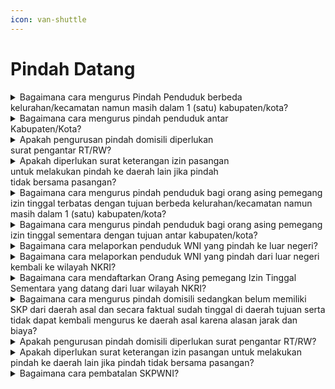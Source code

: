 ```yaml
---
icon: van-shuttle
---
```


# Pindah Datang

<details>

<summary>Bagaimana cara mengurus Pindah Penduduk berbeda kelurahan/kecamatan namun masih dalam 1 (satu) kabupaten/kota?</summary>

Berdasarkan ketentutan Pasal 25 ayat (3)&#x20;Peraturan Presiden 96 Tahun 2018 bahwa syarat\
pengurusan pindah penduduk adalah Fotokopi Kartu&#x20;Keluarga, dengan tata caranya sebagai berikut:

**a.** WNI mengisi Formulir Pendaftaran Perpindahan&#x20;Penduduk (F-1.03);\
**b.** WNI melampirkan fotokopi KK;\
**c.** Dalam hal penduduk menumpang KK, menyewa&#x20;rumah, kontrak dan kost perlu menyerahkan surat&#x20;pernyataan tidak keberatan dari pemilik rumah;\
**d.** Apabila Kepala Keluarga dan seluruh anggota&#x20;keluarga pindah, maka Disdukcapil\
Kabupaten/Kota menerbitkan KK dengan nomor&#x20;KK tetap;\
**e.** Dalam hal Kepala Keluarga tidak pindah, maka&#x20;Disdukcapil Kabupaten/Kota menerbitkan KK&#x20;dengan nomor KK tetap;\
**f.** Dalam hal Kepala Keluarga pindah namun&#x20;anggota keluarga tidak pindah, maka Disdukcapil&#x20;menerbitkan KK dengan nomor KK baru;\
**g.** Dalam hal anggota keluarga yang tidak pindah&#x20;dan tidak memenuhi syarat menjadi Kepala\
Keluarga maka ditumpangkan ke Kartu Keluarga&#x20;lainnya dan diterbitkan Kartu Keluarga karena&#x20;menumpang;\
**h.** Disdukcapil menarik KTP-el dan/atau KIA bagi&#x20;penduduk yang pindah dan mengganti KTP-el&#x20;dan/atau KIA dengan alamat baru;&#x20;33\
**i.** Disdukcapil memusnahkan KTP-el dan/atau KIA&#x20;alamat lama; dan\
**j.** Disdukcapil menerbitkan KK bagi penduduk yang&#x20;pindah dengan alamat baru.

Catatan:\
a. Tidak perlu diterbitkan SKPWNI;

b. Untuk pelayanan online/daring, persyaratan yang&#x20;discan/difoto untuk diunggah harus aslinya.

**Sumber rujukan:**

* Pasal 25 ayat (3) Peraturan Presiden Nomor 96  &#x20;Tahun 2018 tentang Persyaratan dan Tata Cara  &#x20;Pendaftaran Penduduk dan Pencatatan Sipil. ([link](https://peraturan.go.id/id/perpres-no-96-tahun-2018))
* Peraturan Menteri Dalam Negeri Nomor 109 Tahun  &#x20;2019 tentang Formulir dan Buku Yang Digunakan  &#x20;Dalam Administrasi Kependudukan. ([link](https://peraturan.go.id/id/permendagri-no-109-tahun-2019))
* Surat Edaran Dirjen Dukcapil Nomor  &#x20;470/13287/Dukcapil Tanggal 28 September 2021  &#x20;Tentang Jenis Layanan, Persyaratan dan  &#x20;Penjelasan Pendaftaran Penduduk dan Pencatatan.

{% hint style="success" %}
Dibuat:  23 Juni 2025 10:00 WIB | Perubahan terakhir: 23 Juni 2025 10:00 WIB
{% endhint %}

</details>



<details>

<summary>Bagaimana cara mengurus pindah penduduk antar<br>Kabupaten/Kota?</summary>

Berdasarkan ketentutan Pasal 25 ayat (3)&#x20;Peraturan Presiden 96 Tahun 2018 bahwa syarat\
pengurusan pindah penduduk adalah Fotokopi Kartu&#x20;Keluarga. Penduduk mengurus penerbitan Surat&#x20;Keterangan Pindah WNI (SKPWNI) dari Disdukcapil&#x20;daerah asal selanjutnya SKPWNI diserahkan ke&#x20;Disdukcapil daerah tujuan untuk dilakukan penerbitan&#x20;KK dan KTP-el/KIA dengan alamat baru.

**Tata cara mengurus SKPWNI dari daerah asal:**\
a. WNI mengisi Formulir Pendaftaran Perpindahan&#x20;Penduduk (F-1.03);\
b. WNI melampirkan fotokopi KK;\
c. Dinas menerbitkan KK dengan nomor KK tetap&#x20;apabila Kepala Keluarga tidak pindah;\
d. Dinas menerbitkan KK dengan nomor KK baru&#x20;apabila Kepala Keluarga pindah namun anggota&#x20;keluarga tidak pindah;\
e. Dalam hal seluruh anggota keluarga masih&#x20;berusia di bawah 17 tahun tidak pindah, maka\
diperlukan kepala keluarga yang telah dewasa.&#x20;Solusinya adalah ada Saudara yang bersedia\
pindah menjadi Kepala Keluarga di dalam&#x20;Keluarga ini atau anak-anak dimaksud dititipkan\
pada Kartu Keluarga saudaranya yang terdekat&#x20;dengan membuat surat pernyataan bersedia\
menjadi wali;\
f. Disdukcapil menerbitkan SKPWNI bagi penduduk&#x20;yang pindah; dan\
g. Disdukcapil tidak menarik KTPel dan/atau KIA&#x20;penduduk yang pindah, karena KTPel dan/atau&#x20;KIA ditarik di daerah tujuan.

**Catatan:**\
Untuk pelayanan online/Daring, persyaratan yang&#x20;discan/difoto untuk diunggah harus aslinya.

**Tata cara ketika telah berada di daerah tujuan:**

a. WNI menyerahkan SKPWNI di Disdukcapil&#x20;Tujuan;\
b. Dalam hal WNI menumpang KK, menyewa rumah,&#x20;kontrak dan kost perlu menyerahkan surat&#x20;pernyataan tidak keberatan dari pemilik rumah di&#x20;tempat layanan tujuan;\
c. WNI menyerahkan KTPel dan/atau KIA alamat&#x20;lama untuk diterbitkan KTP-el dan/atau KIA\
dengan alamat baru; dan\
d. Dalam hal WNI secara faktual sudah berada di&#x20;daerah tujuan dan belum mempunyai SKP\
maka Disdukcapil tujuan membantu komunikasi&#x20;melalui media elektronik untuk pengurusan SKP&#x20;dengan Disdukcapil daerah asal dilengkapi\
dengan:

1. WNI mengisi Formulir Pendaftaran   \
   Perpindahan Penduduk (F-1.03);
2. WNI melampirkan fotokopi KK;
3. Dalam hal WNI tidak dapat melampirkan KK,   &#x20;maka WNI dapat mengisi Formulir   \
   Pendaftaran Perpindahan Penduduk (F-1.03)   &#x20;secara lengkap dengan meminta informasi   \
   NIK dan Nomor KK ke Disdukcapil daerah   &#x20;tujuan. Disdukcapil daerah tujuan melakukan   \
   pencarian data melalui SIAK Konsolidasi   &#x20;untuk mengetahui NIK dan Nomor KK;
4. Dinas daerah tujuan membuat surat   &#x20;permohonan kepada Disdukcapil daerah asal   \
   agar melakukan penerbitan SKPWNI.   &#x20;Permohonan ini dengan melampirkan Formulir   \
   Pendaftaran Perpindahan Penduduk (F-1.03).

e. Disdukcapil menerbitkan KTP-el dan/atau KIA&#x20;dengan alamat baru.\
f. Disdukcapil memusnahkan KTP-el dan/atau KIA&#x20;alamat lama.

**Sumber rujukan:**

* Pasal 25 ayat (3) Peraturan Presiden Nomor 96  Tahun 2018 tentang Persyaratan dan Tata Cara  &#x20;Pendaftaran Penduduk dan Pencatatan Sipil. ([link](https://peraturan.go.id/id/permendagri-no-108-tahun-2019))
* Pasal 31 Peraturan Menteri Dalam Negeri Nomor  &#x20;108 Tahun 2019 Persyaratan dan Tata Cara  &#x20;Pendaftaran Penduduk dan Pencatatan Sipil. ([link](https://peraturan.go.id/id/permendagri-no-108-tahun-2019))
* Peraturan Menteri Dalam Negeri Nomor 109 Tahun  &#x20;2019 tentang Formulir dan Buku Yang Digunakan  &#x20;Dalam Administrasi Kependudukan. ([link](https://peraturan.go.id/id/permendagri-no-109-tahun-2019))
* Surat Edaran Dirjen Dukcapil No.  &#x20;470/13287/Dukcapil Tanggal 28 September 2021  \
  Tentang Jenis Layanan, Persyaratan dan  &#x20;Penjelasan Pendaftaran Penduduk dan Pencatatan sipil

{% hint style="success" %}
Dibuat:  23 Juni 2025 10:00 WIB | Perubahan terakhir: 23 Juni 2025 10:00 WIB
{% endhint %}

</details>



<details>

<summary>Apakah pengurusan pindah domisili diperlukan<br>surat pengantar RT/RW?</summary>

Proses penerbitan SKPWNI telah diatur pada&#x20;Peraturan Presiden Nomor 96 Tahun 2018 dan\
Peraturan Menteri Dalam Negeri Nomor 108 Tahun&#x20;2019 bahwa pengurusan SKPWNI sudah tidak&#x20;diperlukan lagi pengantar RT/RW maupun kelurahan.

**Sumber rujukan:**

* Pasal 25 ayat (3) Peraturan Presiden Nomor 96  &#x20;Tahun 2018 tentang Persyaratan dan Tata Cara  &#x20;Pendaftaran Penduduk dan Pencatatan Sipil. ([link](https://peraturan.go.id/id/perpres-no-96-tahun-2018))
* Pasal 28 ayat (1) Peraturan Menteri Dalam Negeri  &#x20;47  \
  Nomor 108 Tahun 2019 Persyaratan dan Tata Cara  &#x20;Pendaftaran Penduduk dan Pencatatan Sipil. ([link](https://peraturan.go.id/id/permendagri-no-108-tahun-2019))
* Surat Edaran Dirjen Dukcapil Nomor  &#x20;471.12/18749/Dukcapil tanggal 10 Oktober 2018  \
  tentang Pindah Datang Penduduk.

{% hint style="success" %}
Dibuat:  23 Juni 2025 10:00 WIB | Perubahan terakhir: 23 Juni 2025 10:00 WIB
{% endhint %}

</details>



<details>

<summary>Apakah diperlukan surat keterangan izin pasangan<br>untuk melakukan pindah ke daerah lain jika pindah<br>tidak bersama pasangan?</summary>

Proses penerbitan SKPWNI sebagaimana diatur&#x20;pada Peraturan Presiden 96 Tahun 2018 dan\
Permendagri 108 Tahun 2019 bahwa pengurusan&#x20;SKPWNI hanya mensyaratkan fotokopi Kartu Keluarga&#x20;dan tidak tercantum syarat surat keterangan izin&#x20;pasangan.

**Sumber rujukan:**

* Pasal 25 ayat (3) Peraturan Presiden Nomor 96  &#x20;Tahun 2018 tentang Persyaratan dan Tata Cara  &#x20;Pendaftaran Penduduk dan Pencatatan Sipil. ([link](https://peraturan.go.id/id/perpres-no-96-tahun-2018))
* Pasal 28 ayat (1) Peraturan Menteri Dalam Negeri  &#x20;Nomor 108 Tahun 2019 Persyaratan dan Tata Cara  &#x20;Pendaftaran Penduduk dan Pencatatan Sipil. ([link](https://peraturan.go.id/id/permendagri-no-108-tahun-2019))
* Surat Edaran Dirjen Dukcapil Nomor  &#x20;471.12/18749/Dukcapil tanggal 10 Oktober 2018  \
  tentang Pindah Datang Penduduk.

{% hint style="success" %}
Dibuat:  23 Juni 2025 10:00 WIB | Perubahan terakhir: 23 Juni 2025 10:00 WIB
{% endhint %}

</details>



<details>

<summary>Bagaimana cara mengurus pindah penduduk bagi orang asing pemegang izin tinggal terbatas dengan tujuan berbeda kelurahan/kecamatan namun masih dalam 1 (satu) kabupaten/kota?</summary>

Berdasarkan ketentutan Pasal 27 ayat (3)&#x20;Peraturan Presiden Nomor 96 Tahun 2018 bahwa\
syarat pengurusan pindah penduduk orang asing&#x20;pemegang izin tinggal sementara adalah:\
a. Fotokopi surat keterangan tempat tinggal;\
b. Fotokopi Dokumen Perjalanan; dan\
c. Fotokopi kartu izin tinggal terbatas.\
\
Tata cara:\
a. OA mengisi F-1.03;\
b. OA melampirkan fotokopi SKTT, Dokumen&#x20;Perjalanan dan KITAS;\
c. Dalam hal OA menumpang KK, menyewa rumah,&#x20;kontrak dan kost perlu menyerahkan surat\
pernyataan tidak keberatan dari pemilik rumah;&#x20;                                                                                   d. Disdukcapil menarik SKTT bagi OA yang pindah&#x20;dan mengganti SKTT dengan alamat baru; dan\
e. Disdukcapil menerbitkan SKTT bagi OA yang&#x20;pindah dengan alamat baru.\
Catatan:\
Tidak perlu diterbitkan SKP.

**Sumber rujukan:**

* Pasal 27 ayat (3) Peraturan Presiden Nomor 96  &#x20;Tahun 2018 tentang Persyaratan dan Tata Cara  &#x20;Pendaftaran Penduduk dan Pencatatan Sipil.
* Peraturan Menteri Dalam Negeri Nomor 109 Tahun  &#x20;2019 tentang Formulir dan Buku Yang Digunakan  &#x20;Dalam Administrasi Kependudukan.
* Surat Edaran Dirjen Dukcapil Nomor  &#x20;470/13287/Dukcapil Tanggal 28 September 2021  \
  Tentang Jenis Layanan, Persyaratan dan  &#x20;Penjelasan Pendaftaran Penduduk dan Pencatatan  &#x20;Sipil.

{% hint style="success" %}
Dibuat:  23 Juni 2025 10:00 WIB | Perubahan terakhir: 23 Juni 2025 10:00 WIB
{% endhint %}

</details>



<details>

<summary>Bagaimana cara mengurus pindah penduduk bagi orang asing pemegang izin tinggal sementara dengan tujuan antar kabupaten/kota?</summary>

Berdasarkan ketentutan Pasal 27 ayat (3)&#x20;Peraturan Presiden Nomor 96 Tahun 2018 bahwa\
syarat pengurusan pindah penduduk orang asing&#x20;pemegang izin tinggal sementara adalah:\
a. Fotokopi surat keterangan tempat tinggal;\
b. Fotokopi Dokumen Perjalanan; dan\
c. Fotokopi kartu izin tinggal terbatas.\
\
Orang asing mengurus penerbitan Surat&#x20;Keterangan Pindah (SKP) dari Disdukcapil daerah asal&#x20;selanjutnya SKP diserahkan ke Disdukcapil daerah&#x20;tujuan untuk dilakukan penerbitan SKTT yang baru.&#x20;Tata cara mengurus SKP dari daerah asal:\
a. OA mengisi Formulir Pendaftaran Perpindahan&#x20;Penduduk (F-1.03);\
b. OA melampirkan fotokopi SKTT, Dokumen&#x20;Perjalanan dan KITAS (ditambah);\
c. Disdukcapil menerbitkan SKP bagi OA yang&#x20;pindah; dan\
d. Disdukcapil tidak menarik SKTT OA yang pindah,&#x20;karena SKTT ditarik di daerah tujuan.

Tata cara mengurus pindah di daerah tujuan:\
a. OA menyerahkan SKP di Disdukcapi Tujuan\
b. Dalam hal OA menempati rumah orang lain,&#x20;kontrak dan kost perlu menyerahkan surat\
pernyataan tidak keberatan dari pemilik rumah.&#x20;                                                                                   c. OA menyerahkan SKTT alamat lama untuk&#x20;diterbitkan SKTT dengan alamat baru\
\
**Sumber rujukan:**

* Pasal 27 ayat (3) Peraturan Presiden Nomor 96  &#x20;Tahun 2018 tentang Persyaratan dan Tata Cara  &#x20;Pendaftaran Penduduk dan Pencatatan Sipil.
* Peraturan Menteri Dalam Negeri Nomor 109 Tahun  &#x20;2019 tentang Formulir Dan Buku Yang Digunakan  &#x20;Dalam Administrasi Kependudukan.
* Surat Dirjen Dukcapil yang ditujukan kepada Kepala  &#x20;Dinas Dukcapil di Seluruh Indonesia Nomor  &#x20;470/13287/Dukcapil tanggal 28 September 2021 hal  &#x20;Jenis Layanan, Persyaratan dan Penjelasan  &#x20;Pendaftaran Penduduk dan Pencatatan Sipil.

{% hint style="success" %}
Dibuat:  23 Juni 2025 10:00 WIB | Perubahan terakhir: 23 Juni 2025 10:00 WIB
{% endhint %}

</details>



<details>

<summary>Bagaimana cara melaporkan penduduk WNI yang pindah ke luar negeri?</summary>

Berdasarkan ketentutan Pasal 28 ayat (2)&#x20;Peraturan Presiden Nomor 96 Tahun 2018 bahwa\
syarat pengurusan pindah WNI ke luar negeri adalah&#x20;Kartu Keluarga dan KTP-el, dengan tata cara sebagai&#x20;berikut:\
a. WNI mengisi Formulir Pendaftaran Perpindahan&#x20;Penduduk (F-1.03);\
b. WNI menyerahkan KK, KTP-el dan/atau KIA&#x20;kepada Disdukcapi;\
c. Disdukcapi menyerahkan SKPLN;\
d. Disdukcapi mengganti KK dan menerbitkan KK&#x20;dengan nomor KK tetap apabila Kepala Keluarga&#x20;tidak pindah;\
e. Disdukcapi menerbitkan KK dengan nomor KK&#x20;baru apabila Kepala Keluarga pindah namun\
anggota keluarga tidak pindah; dan\
f. Dalam hal seluruh anggota keluarga masih berusia&#x20;di bawah 17 tahun tidak pindah, maka diperlukan&#x20;kepala keluarga yang telah dewasa. Solusinya&#x20;adalah ada Saudara yang bersedia pindah menjadi&#x20;Kepala Keluarga di dalam Keluarga ini atau anak-anak dimaksud dititipkan pada Kartu Keluarga&#x20;Saudaranya yang terdekat dengan membuat surat&#x20;pernyataan bersedia menjadi wali.\
\
Catatan:&#x20;WNI yang telah pindah dan berstatus menetap di luar&#x20;negeri wajib melaporkan kepada Perwakilan Republik&#x20;Indonesia paling lambat 30 hari sejak kedatangannya\
sesuai Pasal 18 ayat (3) UU 23/2006.

**Sumber rujukan:**

* Pasal 18 ayat (3) Undang-Undang Nomor 23 Tahun  &#x20;2006 tentang Administrasi Kependudukan.
* Pasal 28 ayat (2) Peraturan Presiden Nomor 96  &#x20;Tahun 2018 tentang Persyaratan dan Tata Cara  &#x20;Pendaftaran Penduduk dan Pencatatan Sipil.
* Peraturan Menteri Dalam Negeri Nomor 109 Tahun  &#x20;2019 tentang Formulir dan Buku Yang Digunakan  &#x20;Dalam Administrasi Kependudukan.
* Surat Edaran Dirjen Dukcapil No.  &#x20;470/13287/Dukcapil Tanggal 28 September 2021  \
  Tentang Jenis Layanan, Persyaratan dan  &#x20;Penjelasan Pendaftaran Penduduk dan Pencatatan  &#x20;Sipil.

{% hint style="success" %}
Dibuat:  23 Juni 2025 10:00 WIB | Perubahan terakhir: 23 Juni 2025 10:00 WIB
{% endhint %}

</details>



<details>

<summary>Bagaimana cara melaporkan penduduk WNI yang pindah dari luar negeri kembali ke wilayah NKRI?</summary>

Berdasarkan ketentutan Pasal 28 ayat (4)&#x20;Peraturan Presiden Nomor 96 Tahun 2018 bahwa\
syarat pengurusan pindah WNI dari luar negeri adalah&#x20;Fotokopi Dokumen Perjalanan Republik Indonesia&#x20;dan SKPLN dari Disdukcapi atau SKP dari&#x20;perwakilan RI.\
Tata cara:\
a. WNI mengisi Formulir Pendaftaran Perpindahan&#x20;Penduduk (F-1.03);\
b. WNI menyerahkan fotokopi Dokumen Perjalanan&#x20;RI/SPLP;\
c. WNI menyerahkan SKPLN dari Disdukcapi (yang&#x20;pernah diterbitkan) atau SKP dari Perwakilan RI&#x20;atau SPNIK atau surat pernyataan; dan\
d. Disdukcapi menerbitkan/mengaktifkan KK, KTP-el&#x20;dan KIA sesuai alamat di dalam wilayah NKRI\
\
Catatan:\
WNI yang datang dari luar negeri wajib melaporkan&#x20;kedatangannya kepada Instansi Pelaksana paling&#x20;lambat 14 hari sejak tanggal kedatangan sesuai Pasal&#x20;19 ayat (1) UU Nomor 23 Tahun 2006.

**Sumber rujukan:**

* Pasal 19 ayat (1) Undang-Undang Nomor 23 Tahun  &#x20;2006 tentang Administrasi Kependudukan.
* Pasal 28 ayat (4) Peraturan Presiden Nomor 96  &#x20;Tahun 2018 tentang Persyaratan dan Tata Cara  &#x20;Pendaftaran Penduduk dan Pencatatan Sipil.
* Peraturan Menteri Dalam Negeri Nomor 109 Tahun  &#x20;2019 tentang Formulir dan Buku Yang Digunakan  &#x20;Dalam Administrasi Kependudukan.
* Surat Edaran Dirjen Dukcapil No.  &#x20;470/13287/Dukcapil Tanggal 28 September 2021  \
  Tentang Jenis Layanan, Persyaratan dan  &#x20;Penjelasan Pendaftaran Penduduk dan Pencatatan  &#x20;Sipil.

{% hint style="success" %}
Dibuat:  23 Juni 2025 10:00 WIB | Perubahan terakhir: 23 Juni 2025 10:00 WIB
{% endhint %}

</details>



<details>

<summary>Bagaimana cara mendaftarkan Orang Asing pemegang Izin Tinggal Sementara yang datang dari luar wilayah NKRI?</summary>

Berdasarkan ketentutan Pasal 28 ayat (5)&#x20;Peraturan Presiden Nomor 96 Tahun 2018 bahwa\
syarat pengurusan pindah WNI dari luar negeri adalah&#x20;Fotokopi Dokumen Perjalanan dan Fotokopi Kartu&#x20;Izin Tinggal Terbatas\
Tata cara:\
a. OA mengisi Formulir Pendaftaran Perpindahan&#x20;Penduduk (F-1.03);\
b. OA menyerahkan fotokopi Dokumen Perjalanan&#x20;dan kartu izin tinggal terbatas;\
c. Dalam hal OA menumpang KK, menyewa rumah,&#x20;kontrak dan kost perlu menyerahkan surat\
pernyataan tidak keberatan dari pemilik rumah; dan\
d. Disdukcapil menerbitkan Surat Keterangan&#x20;Tempat Tinggal dengan masa berlaku sesuai izin&#x20;tinggal terbatas.\
Catatan:\
OA wajib melaporkan kepada Instansi Pelaksana&#x20;paling lambat 14 (empat belas) hari sejak diterbitkan&#x20;ITAS sebagai dasar penerbitan SKTT sesuai Pasal 20&#x20;ayat (1) UU 23/2006.

**Sumber rujukan:**

* Pasal 20 ayat (1) Undang-undang Nomor 23 Tahun  &#x20;2006 tentang Administrasi Kependudukan.
* Pasal 28 ayat (5) Peraturan Presiden Nomor 96  &#x20;Tahun 2018 tentang Persyaratan dan Tata Cara  &#x20;Pendaftaran Penduduk dan Pencatatan Sipil.
* Peraturan Menteri Dalam Negeri Nomor 109 Tahun  &#x20;2019 tentang Formulir dan Buku Yang Digunakan  &#x20;Dalam Administrasi Kependudukan.
* Surat Edaran Dirjen Dukcapil Nomor  &#x20;470/13287/Dukcapil Tanggal 28 September 2021  \
  Tentang Jenis Layanan, Persyaratan dan  &#x20;Penjelasan Pendaftaran Penduduk dan Pencatatan  &#x20;Sipil.

{% hint style="success" %}
Dibuat:  23 Juni 2025 10:00 WIB | Perubahan terakhir: 23 Juni 2025 10:00 WIB
{% endhint %}

</details>



<details>

<summary>Bagaimana cara mengurus pindah domisili sedangkan belum memiliki SKP dari daerah asal dan secara faktual sudah tinggal di daerah tujuan serta tidak dapat kembali mengurus ke daerah asal karena alasan jarak dan biaya?</summary>

Jika secara faktual penduduk telah tinggal di&#x20;daerah tujuan dan belum mengurus SKPWNI karena&#x20;terkendala seperti karena jarak jauh dan biaya yang&#x20;mahal maka pengurusan SKPWNI dapat dibantu oleh&#x20;Disdukcapil daerah tujuan sesuai amanat Pasal 31&#x20;Peraturan Menteri Dalam Negeri 108 Tahun 2019,&#x20;“Dalam hal Penduduk secara faktual telah berdomisili\
di Kabupaten/Kota daerah tujuan, Disdukcapil&#x20;Kaupaten/Kota atau UPT Disdukcapil Kabupaten/Kota&#x20;daerah tujuan membantu komunikasi pengurusan SKP&#x20;melalui surat elektronik atau media elektronik lainnya&#x20;ke Disdukcapil Kabupaten/Kota daerah asal guna\
mendapatkan SKP”.

**Sumber rujukan:**

* Pasal 31 Peraturan Menteri Dalam Negeri Nomor 108  &#x20;Tahun 2019 Persyaratan dan Tata Cara Pendaftaran  &#x20;Penduduk dan Pencatatan Sipil. ([link](https://peraturan.go.id/id/permendagri-no-108-tahun-2019))

{% hint style="success" %}
Dibuat:  23 Juni 2025 10:00 WIB | Perubahan terakhir: 23 Juni 2025 10:00 WIB
{% endhint %}

</details>



<details>

<summary>Apakah pengurusan pindah domisili diperlukan surat pengantar RT/RW?</summary>

Proses penerbitan SKPWNI telah diatur pada&#x20;Peraturan Presiden Nomor 96 Tahun 2018 dan\
Peraturan Menteri Dalam Negeri Nomor 108 Tahun&#x20;2019 bahwa pengurusan SKPWNI sudah tidak&#x20;diperlukan lagi pengantar RT/RW maupun kelurahan.

**Sumber rujukan:**

* Pasal 25 ayat (3) Peraturan Presiden Nomor 96  &#x20;Tahun 2018 tentang Persyaratan dan Tata Cara  &#x20;Pendaftaran Penduduk dan Pencatatan Sipil. ([link](https://peraturan.go.id/id/perpres-no-96-tahun-2018))
* Pasal 28 ayat (1) Peraturan Menteri Dalam Negeri  &#x20;Nomor 108 Tahun 2019 Persyaratan dan Tata Cara  &#x20;Pendaftaran Penduduk dan Pencatatan Sipil. ([link](https://peraturan.go.id/id/permendagri-no-108-tahun-2019))
* Surat Edaran Dirjen Dukcapil Nomor  &#x20;471.12/18749/Dukcapil tanggal 10 Oktober 2018  \
  tentang Pindah Datang Penduduk.

{% hint style="success" %}
Dibuat:  23 Juni 2025 10:00 WIB | Perubahan terakhir: 23 Juni 2025 10:00 WIB
{% endhint %}

</details>



<details>

<summary>Apakah diperlukan surat keterangan izin pasangan untuk melakukan pindah ke daerah lain jika pindah tidak bersama pasangan?</summary>

Proses penerbitan SKPWNI sebagaimana diatur&#x20;pada Peraturan Presiden 96 Tahun 2018 dan\
Permendagri 108 Tahun 2019 bahwa pengurusan&#x20;SKPWNI hanya mensyaratkan fotokopi Kartu Keluarga&#x20;dan tidak tercantum syarat surat keterangan izin&#x20;pasangan.\
\
**Sumber rujukan:**

* Pasal 25 ayat (3) Peraturan Presiden Nomor 96  &#x20;Tahun 2018 tentang Persyaratan dan Tata Cara  &#x20;Pendaftaran Penduduk dan Pencatatan Sipil. ([link](https://peraturan.go.id/id/perpres-no-96-tahun-2018))
* Pasal 28 ayat (1) Peraturan Menteri Dalam Negeri  &#x20;Nomor 108 Tahun 2019 Persyaratan dan Tata Cara  &#x20;Pendaftaran Penduduk dan Pencatatan Sipil. ([link](https://peraturan.go.id/id/permendagri-no-108-tahun-2019))

{% hint style="success" %}
Dibuat:  23 Juni 2025 10:00 WIB | Perubahan terakhir: 23 Juni 2025 10:00 WIB
{% endhint %}

</details>



<details>

<summary>Bagaimana cara pembatalan SKPWNI?</summary>

Sesuai pasal 38 Peraturan Menteri Dalam&#x20;Negeri Nomor 108 Tahun 2019 bahwa pembatalan\
SKWNI dapat dilakukan dengan membawa KK, KTPel, KIA dan SKPWNI ke Disdukcapil tempat penerbitan&#x20;SKPWNI untuk dilakukan pembatalan dokumen&#x20;pendaftaran penduduk dalam hal ini SKPWNI&#x20;berdasarkan berita acara.

**Sumber rujukan:**

* Pasal 38 Peraturan Menteri Dalam Negeri Nomor  &#x20;108 Tahun 2019 Persyaratan dan Tata Cara  &#x20;Pendaftaran Penduduk dan Pencatatan Sipil. ([link](https://peraturan.go.id/id/permendagri-no-108-tahun-2019))
* Sumber data: Pelaporan masalah pada lapor.go.id.

{% hint style="success" %}
Dibuat:  23 Juni 2025 10:00 WIB | Perubahan terakhir: 23 Juni 2025 10:00 WIB
{% endhint %}

</details>
